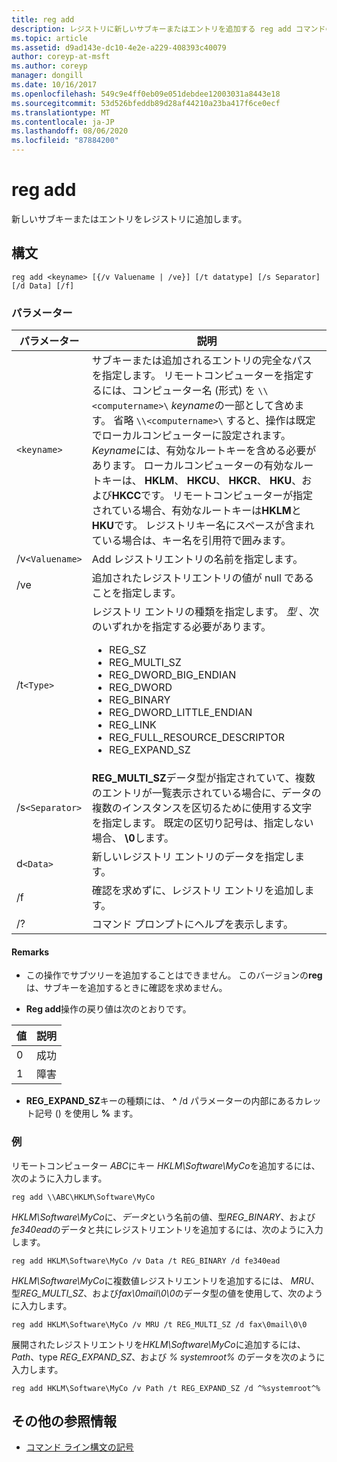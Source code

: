 ```yaml
---
title: reg add
description: レジストリに新しいサブキーまたはエントリを追加する reg add コマンドの参照記事です。
ms.topic: article
ms.assetid: d9ad143e-dc10-4e2e-a229-408393c40079
author: coreyp-at-msft
ms.author: coreyp
manager: dongill
ms.date: 10/16/2017
ms.openlocfilehash: 549c9e4ff0eb09e051debdee12003031a8443e18
ms.sourcegitcommit: 53d526bfeddb89d28af44210a23ba417f6ce0ecf
ms.translationtype: MT
ms.contentlocale: ja-JP
ms.lasthandoff: 08/06/2020
ms.locfileid: "87884200"
---
```

# <a name="reg-add"></a>reg add

新しいサブキーまたはエントリをレジストリに追加します。

## <a name="syntax"></a>構文

```
reg add <keyname> [{/v Valuename | /ve}] [/t datatype] [/s Separator] [/d Data] [/f]
```

### <a name="parameters"></a>パラメーター

| パラメーター | 説明 |
|--|--|
| `<keyname>` | サブキーまたは追加されるエントリの完全なパスを指定します。 リモートコンピューターを指定するには、コンピューター名 (形式) を `\\<computername>\` *keyname*の一部として含めます。 省略 `\\<computername>\` すると、操作は既定でローカルコンピューターに設定されます。 *Keyname*には、有効なルートキーを含める必要があります。 ローカルコンピューターの有効なルートキーは、 **HKLM**、 **HKCU**、 **HKCR**、 **HKU**、および**HKCC**です。 リモートコンピューターが指定されている場合、有効なルートキーは**HKLM**と**HKU**です。 レジストリキー名にスペースが含まれている場合は、キー名を引用符で囲みます。 |
| /v`<Valuename>` | Add レジストリエントリの名前を指定します。 |
| /ve | 追加されたレジストリエントリの値が null であることを指定します。 |
| /t`<Type>` | レジストリ エントリの種類を指定します。 *型* 、次のいずれかを指定する必要があります。<ul><li>REG_SZ</li><li>REG_MULTI_SZ</li><li>REG_DWORD_BIG_ENDIAN</li><li>REG_DWORD</li><li>REG_BINARY</li><li>REG_DWORD_LITTLE_ENDIAN</li><li>REG_LINK</li><li>REG_FULL_RESOURCE_DESCRIPTOR</li><li>REG_EXPAND_SZ</li></ul> |
| /s`<Separator>` | **REG_MULTI_SZ**データ型が指定されていて、複数のエントリが一覧表示されている場合に、データの複数のインスタンスを区切るために使用する文字を指定します。 既定の区切り記号は、指定しない場合、 **\0**します。 |
| d`<Data>` | 新しいレジストリ エントリのデータを指定します。 |
| /f | 確認を求めずに、レジストリ エントリを追加します。 |
| /? | コマンド プロンプトにヘルプを表示します。 |

#### <a name="remarks"></a>Remarks

- この操作でサブツリーを追加することはできません。 このバージョンの**reg**は、サブキーを追加するときに確認を求めません。

- **Reg add**操作の戻り値は次のとおりです。

| 値 | 説明 |
|--|--|
| 0 | 成功 |
| 1 | 障害 |

- **REG_EXPAND_SZ**キーの種類には、 **^** /d パラメーターの内部にあるカレット記号 () を使用し **%** ます。

### <a name="examples"></a>例

リモートコンピューター *ABC*にキー *HKLM\Software\MyCo*を追加するには、次のように入力します。

```
reg add \\ABC\HKLM\Software\MyCo
```

*HKLM\Software\MyCo*に、*データ*という名前の値、型*REG_BINARY*、および*fe340ead*のデータと共にレジストリエントリを追加するには、次のように入力します。

```
reg add HKLM\Software\MyCo /v Data /t REG_BINARY /d fe340ead
```

*HKLM\Software\MyCo*に複数値レジストリエントリを追加するには、 *MRU*、型*REG_MULTI_SZ*、および*fax\0mail\0\0*のデータ型の値を使用して、次のように入力します。

```
reg add HKLM\Software\MyCo /v MRU /t REG_MULTI_SZ /d fax\0mail\0\0
```

展開されたレジストリエントリを*HKLM\Software\MyCo*に追加するには、 *Path*、type *REG_EXPAND_SZ*、および *% systemroot%* のデータを次のように入力します。

```
reg add HKLM\Software\MyCo /v Path /t REG_EXPAND_SZ /d ^%systemroot^%
```

## <a name="additional-references"></a>その他の参照情報

- [コマンド ライン構文の記号](command-line-syntax-key.md)
